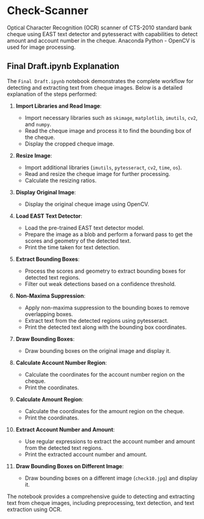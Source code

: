 # Check-Scanner
Optical Character Recognition (OCR) scanner of CTS-2010 standard bank cheque using EAST text detector and pytesseract with capabilities to detect amount and account number in the cheque. 
Anaconda Python - OpenCV is used for image processing.

## Final Draft.ipynb Explanation

The `Final Draft.ipynb` notebook demonstrates the complete workflow for detecting and extracting text from cheque images. Below is a detailed explanation of the steps performed:

1. **Import Libraries and Read Image**:
   - Import necessary libraries such as `skimage`, `matplotlib`, `imutils`, `cv2`, and `numpy`.
   - Read the cheque image and process it to find the bounding box of the cheque.
   - Display the cropped cheque image.

2. **Resize Image**:
   - Import additional libraries (`imutils`, `pytesseract`, `cv2`, `time`, `os`).
   - Read and resize the cheque image for further processing.
   - Calculate the resizing ratios.

3. **Display Original Image**:
   - Display the original cheque image using OpenCV.

4. **Load EAST Text Detector**:
   - Load the pre-trained EAST text detector model.
   - Prepare the image as a blob and perform a forward pass to get the scores and geometry of the detected text.
   - Print the time taken for text detection.

5. **Extract Bounding Boxes**:
   - Process the scores and geometry to extract bounding boxes for detected text regions.
   - Filter out weak detections based on a confidence threshold.

6. **Non-Maxima Suppression**:
   - Apply non-maxima suppression to the bounding boxes to remove overlapping boxes.
   - Extract text from the detected regions using pytesseract.
   - Print the detected text along with the bounding box coordinates.

7. **Draw Bounding Boxes**:
   - Draw bounding boxes on the original image and display it.

8. **Calculate Account Number Region**:
   - Calculate the coordinates for the account number region on the cheque.
   - Print the coordinates.

9. **Calculate Amount Region**:
   - Calculate the coordinates for the amount region on the cheque.
   - Print the coordinates.

10. **Extract Account Number and Amount**:
    - Use regular expressions to extract the account number and amount from the detected text regions.
    - Print the extracted account number and amount.

11. **Draw Bounding Boxes on Different Image**:
    - Draw bounding boxes on a different image (`check10.jpg`) and display it.

The notebook provides a comprehensive guide to detecting and extracting text from cheque images, including preprocessing, text detection, and text extraction using OCR.
